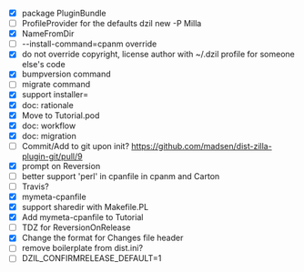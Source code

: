 - [x] package PluginBundle
- [ ] ProfileProvider for the defaults dzil new -P Milla
- [x] NameFromDir
- [ ] --install-command=cpanm override
- [x] do not override copyright, license author with ~/.dzil profile for someone else's code
- [x] bumpversion command
- [ ] migrate command
- [x] support installer=
- [x] doc: rationale
- [x] Move to Tutorial.pod
- [x] doc: workflow
- [x] doc: migration
- [ ] Commit/Add to git upon init? https://github.com/madsen/dist-zilla-plugin-git/pull/9
- [x] prompt on Reversion
- [ ] better support 'perl' in cpanfile in cpanm and Carton
- [ ] Travis?
- [x] mymeta-cpanfile
- [x] support sharedir with Makefile.PL
- [x] Add mymeta-cpanfile to Tutorial
- [ ] TDZ for ReversionOnRelease
- [x] Change the format for Changes file header
- [ ] remove boilerplate from dist.ini?
- [ ] DZIL_CONFIRMRELEASE_DEFAULT=1

